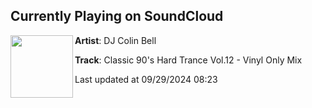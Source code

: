 ## Currently Playing on SoundCloud

[<img align="left" width="100" src="https://i1.sndcdn.com/artworks-KsEdXsT9wj6n6Qge-SmqzXg-t500x500.jpg">](https://soundcloud.com/dj-colin-bell/classic-90s-hard-trance-vol12-vinyl-only-mix)

**Artist**: DJ Colin Bell 

**Track**: Classic 90's Hard Trance Vol.12 - Vinyl Only Mix

Last updated at 09/29/2024 08:23
